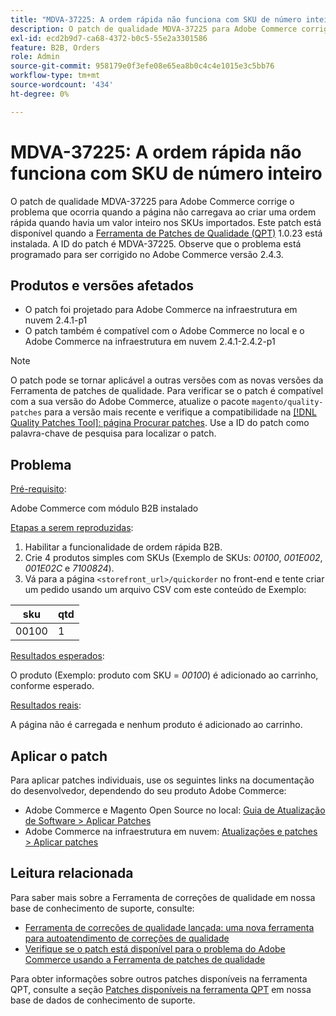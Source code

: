 ```yaml
---
title: "MDVA-37225: A ordem rápida não funciona com SKU de número inteiro"
description: O patch de qualidade MDVA-37225 para Adobe Commerce corrige o problema que ocorria quando a página não carregava ao criar uma ordem rápida quando havia um valor inteiro nos SKUs importados. Este patch está disponível quando a [Ferramenta de correções de qualidade (QPT)](https://devdocs.magento.com/guides/v2.4/comp-mgr/patching.html#mqp) 1.0.23 está instalada. A ID do patch é MDVA-37225. Observe que o problema está programado para ser corrigido no Adobe Commerce versão 2.4.3.
exl-id: ecd2b9d7-ca68-4372-b0c5-55e2a3301586
feature: B2B, Orders
role: Admin
source-git-commit: 958179e0f3efe08e65ea8b0c4c4e1015e3c5bb76
workflow-type: tm+mt
source-wordcount: '434'
ht-degree: 0%

---
```


# MDVA-37225: A ordem rápida não funciona com SKU de número inteiro

O patch de qualidade MDVA-37225 para Adobe Commerce corrige o problema que ocorria quando a página não carregava ao criar uma ordem rápida quando havia um valor inteiro nos SKUs importados. Este patch está disponível quando a [Ferramenta de Patches de Qualidade (QPT)](https://devdocs.magento.com/guides/v2.4/comp-mgr/patching.html#mqp) 1.0.23 está instalada. A ID do patch é MDVA-37225. Observe que o problema está programado para ser corrigido no Adobe Commerce versão 2.4.3.

## Produtos e versões afetados

* O patch foi projetado para Adobe Commerce na infraestrutura em nuvem 2.4.1-p1
* O patch também é compatível com o Adobe Commerce no local e o Adobe Commerce na infraestrutura em nuvem 2.4.1-2.4.2-p1

>[!NOTE]
>
>O patch pode se tornar aplicável a outras versões com as novas versões da Ferramenta de patches de qualidade. Para verificar se o patch é compatível com a sua versão do Adobe Commerce, atualize o pacote `magento/quality-patches` para a versão mais recente e verifique a compatibilidade na [[!DNL Quality Patches Tool]: página Procurar patches](https://devdocs.magento.com/quality-patches/tool.html#patch-grid). Use a ID do patch como palavra-chave de pesquisa para localizar o patch.

## Problema

<u>Pré-requisito</u>:

Adobe Commerce com módulo B2B instalado

<u>Etapas a serem reproduzidas</u>:

1. Habilitar a funcionalidade de ordem rápida B2B.
1. Crie 4 produtos simples com SKUs (Exemplo de SKUs: *00100*, *001E002*, *001E02C* e *7100824*).
1. Vá para a página ``<storefront_url>/quickorder`` no front-end e tente criar um pedido usando um arquivo CSV com este conteúdo de Exemplo:

| sku | qtd |
|---|---|
| 00100 | 1 |


<u>Resultados esperados</u>:

O produto (Exemplo: produto com SKU = *00100*) é adicionado ao carrinho, conforme esperado.

<u>Resultados reais</u>:

A página não é carregada e nenhum produto é adicionado ao carrinho.


## Aplicar o patch

Para aplicar patches individuais, use os seguintes links na documentação do desenvolvedor, dependendo do seu produto Adobe Commerce:

* Adobe Commerce e Magento Open Source no local: [Guia de Atualização de Software > Aplicar Patches](https://devdocs.magento.com/guides/v2.4/comp-mgr/patching/mqp.html)
* Adobe Commerce na infraestrutura em nuvem: [Atualizações e patches > Aplicar patches](https://devdocs.magento.com/cloud/project/project-patch.html)

## Leitura relacionada

Para saber mais sobre a Ferramenta de correções de qualidade em nossa base de conhecimento de suporte, consulte:

* [Ferramenta de correções de qualidade lançada: uma nova ferramenta para autoatendimento de correções de qualidade](/help/announcements/adobe-commerce-announcements/magento-quality-patches-released-new-tool-to-self-serve-quality-patches.md)
* [Verifique se o patch está disponível para o problema do Adobe Commerce usando a Ferramenta de patches de qualidade](/help/support-tools/patches-available-in-qpt-tool/check-patch-for-magento-issue-with-magento-quality-patches.md)

Para obter informações sobre outros patches disponíveis na ferramenta QPT, consulte a seção [Patches disponíveis na ferramenta QPT](https://support.magento.com/hc/en-us/sections/360010506631-Patches-available-in-QPT-tool-) em nossa base de dados de conhecimento de suporte.
